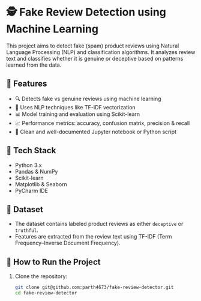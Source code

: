 # 🕵️ Fake Review Detection using Machine Learning

This project aims to detect fake (spam) product reviews using Natural Language Processing (NLP) and classification algorithms. It analyzes review text and classifies whether it is genuine or deceptive based on patterns learned from the data.

## 📌 Features

- 🔍 Detects fake vs genuine reviews using machine learning
- 🧠 Uses NLP techniques like TF-IDF vectorization
- 📊 Model training and evaluation using Scikit-learn
- 📈 Performance metrics: accuracy, confusion matrix, precision & recall
- 📝 Clean and well-documented Jupyter notebook or Python script

## 🧰 Tech Stack

- Python 3.x
- Pandas & NumPy
- Scikit-learn
- Matplotlib & Seaborn
- PyCharm IDE

## 📂 Dataset

- The dataset contains labeled product reviews as either `deceptive` or `truthful`.
- Features are extracted from the review text using TF-IDF (Term Frequency–Inverse Document Frequency).

## 🚀 How to Run the Project

1. Clone the repository:

   ```bash
   git clone git@github.com:parth4673/fake-review-detector.git
   cd fake-review-detector
